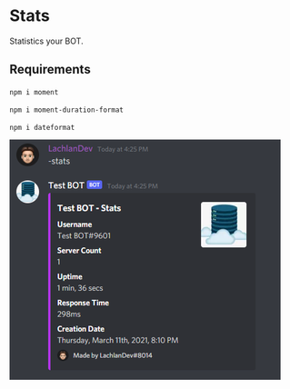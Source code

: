 # Stats
Statistics your BOT.

## Requirements
``npm i moment``

``npm i moment-duration-format``

``npm i dateformat``

![banner](./content/banner.PNG)
